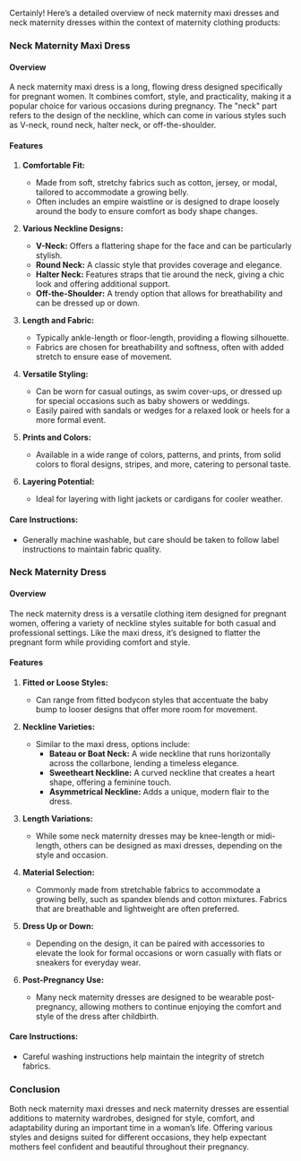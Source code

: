 Certainly! Here’s a detailed overview of neck maternity maxi dresses and neck maternity dresses within the context of maternity clothing products:

### Neck Maternity Maxi Dress

#### Overview
A neck maternity maxi dress is a long, flowing dress designed specifically for pregnant women. It combines comfort, style, and practicality, making it a popular choice for various occasions during pregnancy. The "neck" part refers to the design of the neckline, which can come in various styles such as V-neck, round neck, halter neck, or off-the-shoulder.

#### Features
1. **Comfortable Fit:** 
   - Made from soft, stretchy fabrics such as cotton, jersey, or modal, tailored to accommodate a growing belly.
   - Often includes an empire waistline or is designed to drape loosely around the body to ensure comfort as body shape changes.

2. **Various Neckline Designs:**
   - **V-Neck:** Offers a flattering shape for the face and can be particularly stylish.
   - **Round Neck:** A classic style that provides coverage and elegance.
   - **Halter Neck:** Features straps that tie around the neck, giving a chic look and offering additional support.
   - **Off-the-Shoulder:** A trendy option that allows for breathability and can be dressed up or down.

3. **Length and Fabric:**
   - Typically ankle-length or floor-length, providing a flowing silhouette.
   - Fabrics are chosen for breathability and softness, often with added stretch to ensure ease of movement.

4. **Versatile Styling:**
   - Can be worn for casual outings, as swim cover-ups, or dressed up for special occasions such as baby showers or weddings.
   - Easily paired with sandals or wedges for a relaxed look or heels for a more formal event.

5. **Prints and Colors:**
   - Available in a wide range of colors, patterns, and prints, from solid colors to floral designs, stripes, and more, catering to personal taste.

6. **Layering Potential:**
   - Ideal for layering with light jackets or cardigans for cooler weather.

#### Care Instructions:
- Generally machine washable, but care should be taken to follow label instructions to maintain fabric quality.

### Neck Maternity Dress

#### Overview
The neck maternity dress is a versatile clothing item designed for pregnant women, offering a variety of neckline styles suitable for both casual and professional settings. Like the maxi dress, it’s designed to flatter the pregnant form while providing comfort and style.

#### Features
1. **Fitted or Loose Styles:**
   - Can range from fitted bodycon styles that accentuate the baby bump to looser designs that offer more room for movement.

2. **Neckline Varieties:**
   - Similar to the maxi dress, options include:
     - **Bateau or Boat Neck:** A wide neckline that runs horizontally across the collarbone, lending a timeless elegance.
     - **Sweetheart Neckline:** A curved neckline that creates a heart shape, offering a feminine touch.
     - **Asymmetrical Neckline:** Adds a unique, modern flair to the dress.

3. **Length Variations:**
   - While some neck maternity dresses may be knee-length or midi-length, others can be designed as maxi dresses, depending on the style and occasion.

4. **Material Selection:**
   - Commonly made from stretchable fabrics to accommodate a growing belly, such as spandex blends and cotton mixtures. Fabrics that are breathable and lightweight are often preferred.

5. **Dress Up or Down:**
   - Depending on the design, it can be paired with accessories to elevate the look for formal occasions or worn casually with flats or sneakers for everyday wear.

6. **Post-Pregnancy Use:**
   - Many neck maternity dresses are designed to be wearable post-pregnancy, allowing mothers to continue enjoying the comfort and style of the dress after childbirth.

#### Care Instructions:
- Careful washing instructions help maintain the integrity of stretch fabrics.

### Conclusion
Both neck maternity maxi dresses and neck maternity dresses are essential additions to maternity wardrobes, designed for style, comfort, and adaptability during an important time in a woman’s life. Offering various styles and designs suited for different occasions, they help expectant mothers feel confident and beautiful throughout their pregnancy.